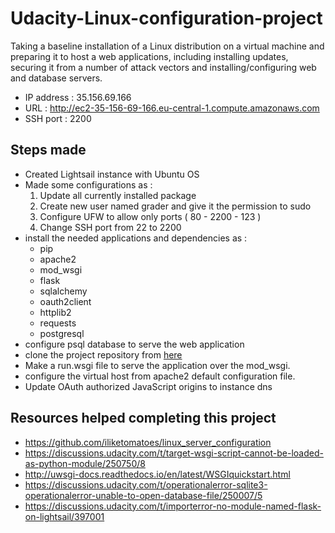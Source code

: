 # Udacity-Linux-configuration-project
Taking a baseline installation of a Linux distribution on a virtual machine and preparing it to host a web applications, including installing updates, securing it from a number of attack vectors and installing/configuring web and database servers.
- IP address : 35.156.69.166
- URL : http://ec2-35-156-69-166.eu-central-1.compute.amazonaws.com
- SSH port : 2200
## Steps made 
- Created Lightsail instance with Ubuntu OS
- Made some configurations as : 
    1. Update all currently installed package
    2. Create new user named grader and give it the permission to sudo
    3. Configure UFW to allow only ports ( 80 - 2200 - 123 )
    4. Change SSH port from 22 to 2200
- install the needed applications and dependencies as :
    - pip
    - apache2
    - mod_wsgi
    - flask
    - sqlalchemy
    - oauth2client
    - httplib2
    - requests
    - postgresql
- configure psql database to serve the web application
- clone the project repository from [here](https://github.com/KarimTawfik17/Soccer-top-teams)
- Make a run.wsgi file to serve the application over the mod_wsgi.
- configure the virtual host from apache2 default configuration file.
- Update OAuth authorized JavaScript origins to instance dns 
## Resources helped completing this project
- https://github.com/iliketomatoes/linux_server_configuration
- https://discussions.udacity.com/t/target-wsgi-script-cannot-be-loaded-as-python-module/250750/8
- http://uwsgi-docs.readthedocs.io/en/latest/WSGIquickstart.html
- https://discussions.udacity.com/t/operationalerror-sqlite3-operationalerror-unable-to-open-database-file/250007/5
- https://discussions.udacity.com/t/importerror-no-module-named-flask-on-lightsail/397001
